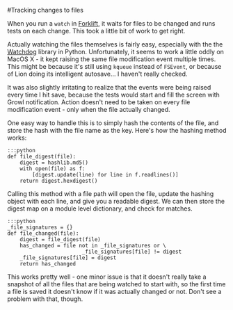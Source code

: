 <!--
~~~
title: Tracking changes to files
publish: yes
tags: [python, forklift]
slug: /tracking-changes-to-files
date: 2011-11-23
~~~
-->

#Tracking changes to files

When you run a `watch` in [Forklift][forklift], it waits for files to be changed and runs tests on each change. This took a little bit of work to get right. 

Actually watching the files themselves is fairly easy, especially with the the [Watchdog][watchdog] library in Python. Unfortunately, it seems to work a little oddly on MacOS X - it kept raising the same file modification event multiple times. This might be because it's still using `kqueue` instead of `FSEvent`, or because of Lion doing its intelligent autosave… I haven't really checked. 

It was also slightly irritating to realize that the events were being raised every time I hit save, because the tests would start and fill the screen with Growl notification. Action doesn't need to be taken on every file modification event - only when the file actually changed. 

One easy way to handle this is to simply hash the contents of the file, and store the hash with the file name as the key. Here's how the hashing method works:

    :::python
    def file_digest(file):
        digest = hashlib.md5()
        with open(file) as f:
            [digest.update(line) for line in f.readlines()]
        return digest.hexdigest()

Calling this method with a file path will open the file, update the hashing object with each line, and give you a readable digest. We can then store the digest map on a module level dictionary, and check for matches. 
    
    :::python
    _file_signatures = {}
    def file_changed(file):    
        digest = file_digest(file)
        has_changed = file not in _file_signatures or \
                            _file_signatures[file] != digest
        _file_signatures[file] = digest
        return has_changed

This works pretty well - one minor issue is that it doesn't really take a snapshot of all the files that are being watched to start with, so the first time a file is saved it doesn't know if it was actually changed or not. Don't see a problem with that, though. 


[forklift]: http://www.runway7.net/forklift
[watchdog]: http://packages.python.org/watchdog/

